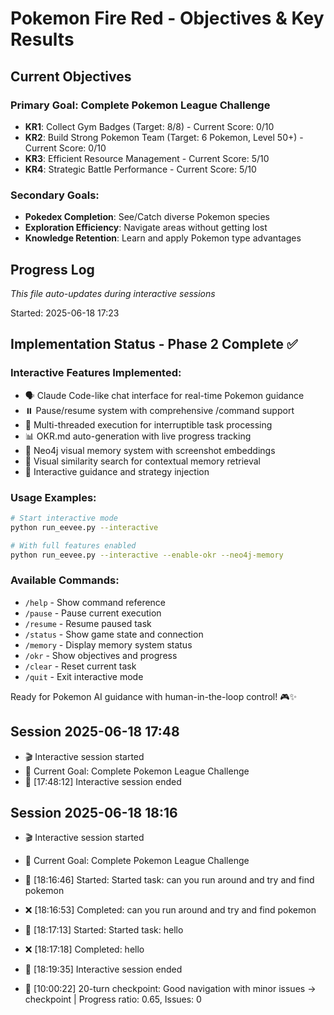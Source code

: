 # Pokemon Fire Red - Objectives & Key Results



## Current Objectives
### Primary Goal: Complete Pokemon League Challenge
- **KR1**: Collect Gym Badges (Target: 8/8) - Current Score: 0/10
- **KR2**: Build Strong Pokemon Team (Target: 6 Pokemon, Level 50+) - Current Score: 0/10  
- **KR3**: Efficient Resource Management - Current Score: 5/10
- **KR4**: Strategic Battle Performance - Current Score: 5/10

### Secondary Goals:
- **Pokedex Completion**: See/Catch diverse Pokemon species
- **Exploration Efficiency**: Navigate areas without getting lost
- **Knowledge Retention**: Learn and apply Pokemon type advantages

## Progress Log
*This file auto-updates during interactive sessions*

Started: 2025-06-18 17:23

## Implementation Status - Phase 2 Complete ✅

### Interactive Features Implemented:
- 🗣️ Claude Code-like chat interface for real-time Pokemon guidance
- ⏸️ Pause/resume system with comprehensive /command support
- 🧵 Multi-threaded execution for interruptible task processing
- 📊 OKR.md auto-generation with live progress tracking
- 🧠 Neo4j visual memory system with screenshot embeddings
- 📸 Visual similarity search for contextual memory retrieval
- 🎯 Interactive guidance and strategy injection

### Usage Examples:
```bash
# Start interactive mode
python run_eevee.py --interactive

# With full features enabled
python run_eevee.py --interactive --enable-okr --neo4j-memory
```

### Available Commands:
- `/help` - Show command reference
- `/pause` - Pause current execution
- `/resume` - Resume paused task
- `/status` - Show game state and connection
- `/memory` - Display memory system status
- `/okr` - Show objectives and progress
- `/clear` - Reset current task
- `/quit` - Exit interactive mode

Ready for Pokemon AI guidance with human-in-the-loop control! 🎮✨
## Session 2025-06-18 17:48
- 🎬 Interactive session started
- 🎯 Current Goal: Complete Pokemon League Challenge
- 🏁 [17:48:12] Interactive session ended


## Session 2025-06-18 18:16
- 🎬 Interactive session started
- 🎯 Current Goal: Complete Pokemon League Challenge
- 🎯 [18:16:46] Started: Started task: can you run around and try and find pokemon
- ❌ [18:16:53] Completed: can you run around and try and find pokemon
- 🎯 [18:17:13] Started: Started task: hello
- ❌ [18:17:18] Completed: hello
- 🏁 [18:19:35] Interactive session ended

- 🎯 [10:00:22] 20-turn checkpoint: Good navigation with minor issues → checkpoint | Progress ratio: 0.65, Issues: 0
